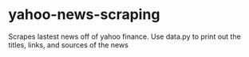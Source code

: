# yahoo-news-scraping
 Scrapes lastest news off of yahoo finance.
 Use data.py to print out the titles, links, and sources of the news
